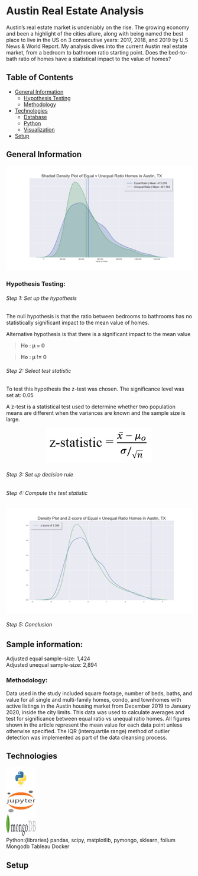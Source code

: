 # Austin Real Estate Analysis

Austin’s real estate market is undeniably on the rise.  The growing economy and been a highlight of the cities allure, along with being named the best place to live in the US on 3 consecutive years: 2017, 2018, and 2019 by U.S News & World Report.  My analysis dives into the current Austin real estate market, from a bedroom to bathroom ratio starting point.  Does the bed-to-bath ratio of homes have a statistical impact to the value of homes?   


## Table of Contents

* [General Information](#general-information)
    * [Hypothesis Testing](#hypothesis-testing)
    * [Methodology](#methodology)
* [Technologies](#technologies)
    * [Database](#database)
    * [Python](#python)
    * [Visualization](#visualization)
* [Setup](#setup)


## General Information

![](images/distributions.png)

### Hypothesis Testing:

###### Step 1: Set up the hypothesis
The null hypothesis is that the ratio between bedrooms to bathrooms has no statistically significant impact to the mean value of homes.

Alternative hypothesis is that there is a significant impact to the mean value

>**Ho : μ = 0**

>**Ho : μ != 0**

###### Step 2: Select test statistic
To test this hypothesis the z-test was chosen.
The significance level was set at: 0.05

A z-test is a statistical test used to determine whether two population means are different when the variances are known and the sample size is large.

<p align="center">
  <img src="images/z-statistic.png">
</p>

###### Step 3: Set up decision rule


###### Step 4: Compute the test statistic

![](images/z-score.png)

###### Step 5: Conclusion

Sample information:
-------------------------------
Adjusted equal sample-size: 1,424 <br> 
Adjusted unequal sample-size: 2,894


### Methodology:

Data used in the study included square footage, number of beds, baths, and value for all single and multi-family homes, condo, and townhomes with active listings in the Austin housing market from December 2019 to January 2020, inside the city limits.  This data was used to calculate averages and test for significance between equal ratio vs unequal ratio homes. All figures shown in the article represent the mean value for each data point unless otherwise specified. The IQR (interquartile range) method of outlier detection was implemented as part of the data cleansing process.

## Technologies
<div class="row">
  <div class="column">
    <img src="images/python.jpg" alt="Snow" width="80" height="60">
  </div>
  <div class="column">
    <img src="images/jupyter.png" alt="Forest" width="80" height="60">
  </div>
  <div class="column">
    <img src="images/mongodb.jpeg" alt="Mountains" width="80" height="60">
  </div>
</div>
Python:{libraries} pandas, scipy, matplotlib, pymongo, sklearn, folium
Mongodb
Tableau
Docker

## Setup